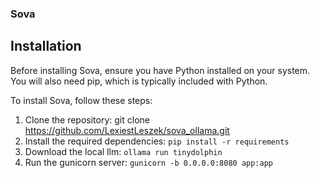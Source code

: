 ### Sova

## Installation

Before installing Sova, ensure you have Python installed on your system. You will also need pip, which is typically included with Python.

To install Sova, follow these steps:

1. Clone the repository: git clone https://github.com/LexiestLeszek/sova_ollama.git
2. Install the required dependencies: `pip install -r requirements`
3. Download the local llm: `ollama run tinydolphin`
4. Run the gunicorn server: `gunicorn -b 0.0.0.0:8080 app:app`

